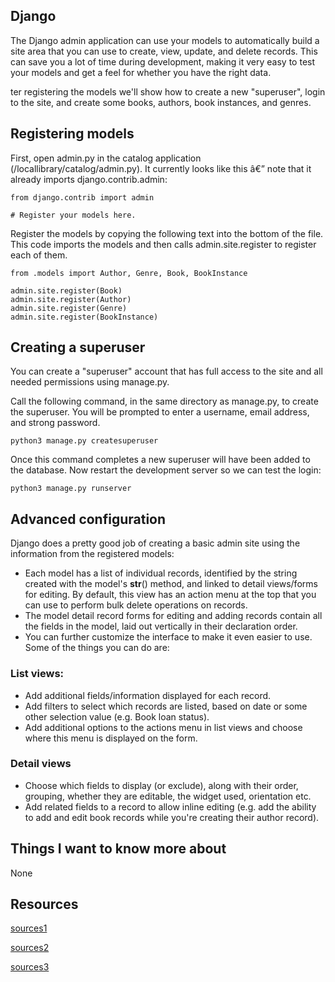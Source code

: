 ## Django

The Django admin application can use your models to automatically build a site area that you can use to create, view,
update, and delete records. This can save you a lot of time during development, making it very easy to test your models
and get a feel for whether you have the right data.

ter registering the models we'll show how to create a new "superuser", login to the site, and create some books,
authors, book instances, and genres.

## Registering models

First, open admin.py in the catalog application (/locallibrary/catalog/admin.py). It currently looks like this â€” note
that it already imports django.contrib.admin:

    from django.contrib import admin
    
    # Register your models here.

Register the models by copying the following text into the bottom of the file. This code imports the models and then
calls admin.site.register to register each of them.

    from .models import Author, Genre, Book, BookInstance
    
    admin.site.register(Book)
    admin.site.register(Author)
    admin.site.register(Genre)
    admin.site.register(BookInstance)

## Creating a superuser

You can create a "superuser" account that has full access to the site and all needed permissions using manage.py.

Call the following command, in the same directory as manage.py, to create the superuser. You will be prompted to enter a
username, email address, and strong password.

    python3 manage.py createsuperuser

Once this command completes a new superuser will have been added to the database. Now restart the development server so
we can test the login:

    python3 manage.py runserver

## Advanced configuration
Django does a pretty good job of creating a basic admin site using the information from the registered models:

- Each model has a list of individual records, identified by the string created with the model's __str__() method, and
linked to detail views/forms for editing. By default, this view has an action menu at the top that you can use to
perform bulk delete operations on records.
- The model detail record forms for editing and adding records contain all the fields in the model, laid out vertically in
their declaration order.
- You can further customize the interface to make it even easier to use. Some of the things you can do are:

### List views:
- Add additional fields/information displayed for each record.
- Add filters to select which records are listed, based on date or some other selection value (e.g. Book loan status).
- Add additional options to the actions menu in list views and choose where this menu is displayed on the form.
### Detail views
- Choose which fields to display (or exclude), along with their order, grouping, whether they are editable, the widget
used, orientation etc.
- Add related fields to a record to allow inline editing (e.g. add the ability to add and edit book records while you're
creating their author record).

## Things I want to know more about

None 

## Resources

[sources1](https://developer.mozilla.org/en-US/docs/Learn/Server-side/Django/Models)

[sources2](https://developer.mozilla.org/en-US/docs/Learn/Server-side/Django/Admin_site)

[sources3](https://simpleisbetterthancomplex.com/series/2017/09/11/a-complete-beginners-guide-to-django-part-2.html)
